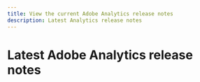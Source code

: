 ```yaml
---
title: View the current Adobe Analytics release notes
description: Latest Analytics release notes
---
```


# Latest Adobe Analytics release notes

